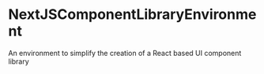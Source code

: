 # NextJSComponentLibraryEnvironment
An environment to simplify the creation of a React based UI component library
